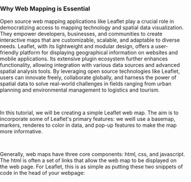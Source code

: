 <html lang="en-US">

<head>
    <meta charset='utf-8'>
    <meta http-equiv= "X-UA-Compatible" content="IE=edge">
    <meta name="viewport" content="width=device-width,maximum-scale=2">
    <style>
    body {
       margin: 0;
       padding: 0;
    }
    html, body, #map{
       width: 100%;
       height: 100%;
    }
  </style>
  
 <link rel="stylesheet" href="https://unpkg.com/leaflet@1.9.4/dist/leaflet.css"
     integrity="sha256-p4NxAoJBhIIN+hmNHrzRCf9tD/miZyoHS5obTRR9BMY="
     crossorigin=""/>

 <!-- Make sure you put this AFTER Leaflet's CSS -->

 <script src="https://unpkg.com/leaflet@1.9.4/dist/leaflet.js"
     integrity="sha256-20nQCchB9co0qIjJZRGuk2/Z9VM+kNiyxNV1lvTlZBo="
     crossorigin=""></script>

  
  <link rel="stylesheet" href="https://unpkg.com/leaflet.fullscreen@latest/Control.FullScreen.css" />
  <script src="https://unpkg.com/leaflet.fullscreen@latest/Control.FullScreen.js"></script> 
  
</head>

<body>

<h3> Why Web Mapping is Essential </h3>

<p> Open source web mapping applications like Leaflet play a crucial role in democratizing access to mapping technology and spatial data visualization. They empower developers, businesses, and communities to create interactive maps that are customizable, scalable, and adaptable to diverse needs. Leaflet, with its lightweight and modular design, offers a user-friendly platform for displaying geographical information on websites and mobile applications. Its extensive plugin ecosystem further enhances functionality, allowing integration with various data sources and advanced spatial analysis tools. By leveraging open source technologies like Leaflet, users can innovate freely, collaborate globally, and harness the power of spatial data to solve real-world challenges in fields ranging from urban planning and environmental management to logistics and tourism. </p> <br>

<p> In this tutorial, we will be creating a simple Leaflet web map. The aim is to incorporate some of Leaflet's primary features: we weill use a basemap, markers, renderes to color in data, and pop-up features to make the map more informative. </p> <br>

<p> Generally, web maps have three core components: html, css, and javascript. The html is often a set of links that allow the web map to be displayed on the web page. For Leaflet, this is as simple as putting these two snippets of code in the head of your webpage: </p>
    <pre> <code>  <link rel="stylesheet" href="https://unpkg.com/leaflet@1.9.4/dist/leaflet.css"
     integrity="sha256-p4NxAoJBhIIN+hmNHrzRCf9tD/miZyoHS5obTRR9BMY="
     crossorigin=""/>

 <!-- Make sure you put this AFTER Leaflet's CSS -->

 <script src="https://unpkg.com/leaflet@1.9.4/dist/leaflet.js"
     integrity="sha256-20nQCchB9co0qIjJZRGuk2/Z9VM+kNiyxNV1lvTlZBo="
     crossorigin=""></script> </code>  <br>
</code> </pre>
  
</body>


</html>
